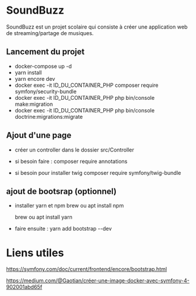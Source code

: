 # SoundBuzz

SoundBuzz est un projet scolaire qui consiste à créer une application web de streaming/partage de musiques.

## Lancement du projet 

* docker-compose up -d
* yarn install
* yarn encore dev
* docker exec -it ID_DU_CONTAINER_PHP composer require symfony/security-bundle
* docker exec -it ID_DU_CONTAINER_PHP php bin/console make:migration
* docker exec -it ID_DU_CONTAINER_PHP php bin/console doctrine:migrations:migrate

## Ajout d'une page 

- créer un controller dans le dossier src/Controller
- si besoin faire : 
    composer require annotations

- si besoin pour installer twig 
    composer require symfony/twig-bundle

## ajout de bootsrap (optionnel)

- installer yarn et npm 
    brew ou apt install npm 

    brew ou apt install yarn

- faire ensuite : 
    yarn add bootstrap --dev

# Liens utiles 

https://symfony.com/doc/current/frontend/encore/bootstrap.html

https://medium.com/@Gaotian/créer-une-image-docker-avec-symfony-4-902001abd65f